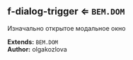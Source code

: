 <a name="module_f-dialog-trigger"></a>

## f-dialog-trigger ⇐ <code>BEM.DOM</code>
Изначально открытое модальное окно

**Extends:** <code>BEM.DOM</code>  
**Author:** olgakozlova  
